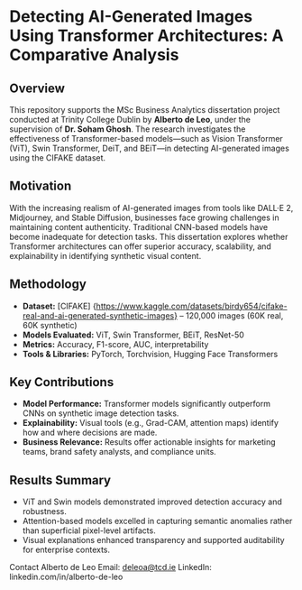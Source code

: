 # Detecting AI-Generated Images Using Transformer Architectures: A Comparative Analysis

## Overview

This repository supports the MSc Business Analytics dissertation project conducted at Trinity College Dublin by **Alberto de Leo**, under the supervision of **Dr. Soham Ghosh**. The research investigates the effectiveness of Transformer-based models—such as Vision Transformer (ViT), Swin Transformer, DeiT, and BEiT—in detecting AI-generated images using the CIFAKE dataset.

## Motivation

With the increasing realism of AI-generated images from tools like DALL·E 2, Midjourney, and Stable Diffusion, businesses face growing challenges in maintaining content authenticity. Traditional CNN-based models have become inadequate for detection tasks. This dissertation explores whether Transformer architectures can offer superior accuracy, scalability, and explainability in identifying synthetic visual content.

## Methodology

- **Dataset:** [CIFAKE] {https://www.kaggle.com/datasets/birdy654/cifake-real-and-ai-generated-synthetic-images} – 120,000 images (60K real, 60K synthetic)
- **Models Evaluated:** ViT, Swin Transformer, BEiT, ResNet-50
- **Metrics:** Accuracy, F1-score, AUC, interpretability
- **Tools & Libraries:** PyTorch, Torchvision, Hugging Face Transformers

## Key Contributions

- **Model Performance:** Transformer models significantly outperform CNNs on synthetic image detection tasks.
- **Explainability:** Visual tools (e.g., Grad-CAM, attention maps) identify how and where decisions are made.
- **Business Relevance:** Results offer actionable insights for marketing teams, brand safety analysts, and compliance units.

## Results Summary

- ViT and Swin models demonstrated improved detection accuracy and robustness.
- Attention-based models excelled in capturing semantic anomalies rather than superficial pixel-level artifacts.
- Visual explanations enhanced transparency and supported auditability for enterprise contexts.

Contact
Alberto de Leo
Email: deleoa@tcd.ie
LinkedIn: linkedin.com/in/alberto-de-leo
